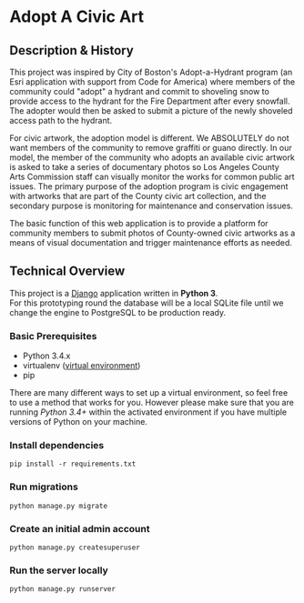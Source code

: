 # Adopt A Civic Art

## Description & History

This project was inspired by City of Boston's Adopt-a-Hydrant program (an Esri application with support from Code for America) where members of the community could "adopt" a hydrant and commit to shoveling snow to provide access to the hydrant for the Fire Department after every snowfall. The adopter would then be asked to submit a picture of the newly shoveled access path to the hydrant.

For civic artwork, the adoption model is different. We ABSOLUTELY do not want members of the community to remove graffiti or guano directly. In our model, the member of the community who adopts an available civic artwork is asked to take a series of documentary photos so Los Angeles County Arts Commission staff can visually monitor the works for common public art issues. The primary purpose of the adoption program is civic engagement with artworks that are part of the County civic art collection, and the secondary purpose is monitoring for maintenance and conservation issues.

The basic function of this web application is to provide a platform for community members to submit photos of County-owned civic artworks as a means of visual documentation and trigger maintenance efforts as needed.

## Technical Overview

This project is a [Django](https://www.djangoproject.com) application written in **Python 3**.<br>
For this prototyping round the database will be a local SQLite file until we change the engine to PostgreSQL to be production ready.

### Basic Prerequisites
* Python 3.4.x
* virtualenv ([virtual environment](https://docs.python.org/3/tutorial/venv.html))
* pip

There are many different ways to set up a virtual environment, so feel free to use a method that works for you. However please make sure that you are running *Python 3.4+* within the activated environment if you have multiple versions of Python on your machine.

### Install dependencies
`pip install -r requirements.txt`

### Run migrations
`python manage.py migrate`

### Create an initial admin account
`python manage.py createsuperuser`

### Run the server locally
`python manage.py runserver`
